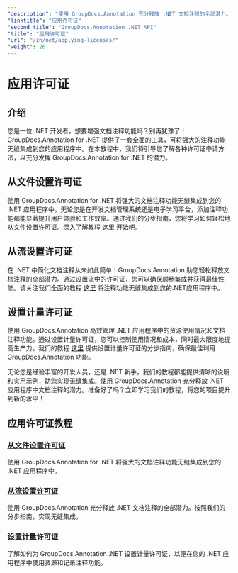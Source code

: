 ```yaml
---
"description": "使用 GroupDocs.Annotation 充分释放 .NET 文档注释的全部潜力。按照我们的分步教程，实现无缝集成。"
"linktitle": "应用许可证"
"second_title": "GroupDocs.Annotation .NET API"
"title": "应用许可证"
"url": "/zh/net/applying-licenses/"
"weight": 26
---
```


# 应用许可证

## 介绍

您是一位 .NET 开发者，想要增强文档注释功能吗？别再犹豫了！GroupDocs.Annotation for .NET 提供了一套全面的工具，可将强大的注释功能无缝集成到您的应用程序中。在本教程中，我们将引导您了解各种许可证申请方法，以充分发挥 GroupDocs.Annotation for .NET 的潜力。

## 从文件设置许可证
使用 GroupDocs.Annotation for .NET 将强大的文档注释功能无缝集成到您的 .NET 应用程序中。无论您是在开发文档管理系统还是电子学习平台，添加注释功能都能显著提升用户体验和工作效率。通过我们的分步指南，您将学习如何轻松地从文件设置许可证。深入了解教程 [这里](./set-license-from-file/) 开始吧。

## 从流设置许可证
在 .NET 中简化文档注释从未如此简单！GroupDocs.Annotation 助您轻松释放文档注释的全部潜力。通过设置流中的许可证，您可以确保顺畅集成并获得最佳性能。请关注我们全面的教程 [这里](./set-license-from-stream/) 将注释功能无缝集成到您的.NET应用程序中。

## 设置计量许可证
使用 GroupDocs.Annotation 高效管理 .NET 应用程序中的资源使用情况和文档注释功能。通过设置计量许可证，您可以控制使用情况和成本，同时最大限度地提高生产力。我们的教程 [这里](./set-metered-license/) 提供设置计量许可证的分步指南，确保最佳利用 GroupDocs.Annotation 功能。

无论您是经验丰富的开发人员，还是 .NET 新手，我们的教程都能提供清晰的说明和实用示例，助您实现无缝集成。使用 GroupDocs.Annotation 充分释放 .NET 应用程序中文档注释的潜力。准备好了吗？立即学习我们的教程，将您的项目提升到新的水平！

## 应用许可证教程
### [从文件设置许可证](./set-license-from-file/)
使用 GroupDocs.Annotation for .NET 将强大的文档注释功能无缝集成到您的 .NET 应用程序中。
### [从流设置许可证](./set-license-from-stream/)
使用 GroupDocs.Annotation 充分释放 .NET 文档注释的全部潜力。按照我们的分步指南，实现无缝集成。
### [设置计量许可证](./set-metered-license/)
了解如何为 GroupDocs.Annotation .NET 设置计量许可证，以便在您的 .NET 应用程序中使用资源和记录注释功能。
